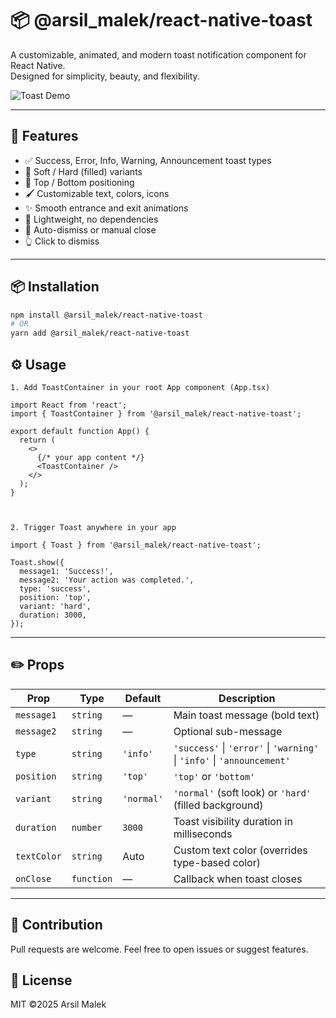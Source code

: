 # 📦 @arsil_malek/react-native-toast

A customizable, animated, and modern toast notification component for React Native.  
Designed for simplicity, beauty, and flexibility.

![Toast Demo](https://github.com/CodArsh/react-native-toast/blob/master/assets/FINAL.gif)

---

## 🚀 Features

- ✅ Success, Error, Info, Warning, Announcement toast types  
- 🎨 Soft / Hard (filled) variants  
- 🧲 Top / Bottom positioning  
- 🖌️ Customizable text, colors, icons  
- ✨ Smooth entrance and exit animations  
- 🔧 Lightweight, no dependencies  
- 🧼 Auto-dismiss or manual close  
- 👆 Click to dismiss

---

## 📦 Installation

```bash
npm install @arsil_malek/react-native-toast
# OR
yarn add @arsil_malek/react-native-toast
```

## ⚙️ Usage


```tsx
1. Add ToastContainer in your root App component (App.tsx)

import React from 'react';
import { ToastContainer } from '@arsil_malek/react-native-toast';

export default function App() {
  return (
    <>
      {/* your app content */}
      <ToastContainer />
    </>
  );
}



2. Trigger Toast anywhere in your app

import { Toast } from '@arsil_malek/react-native-toast';

Toast.show({
  message1: 'Success!',
  message2: 'Your action was completed.',
  type: 'success',
  position: 'top',
  variant: 'hard',
  duration: 3000,
});

```

---

## ✏️ Props

| Prop         | Type       | Default     | Description                                                                 |
|--------------|------------|-------------|-----------------------------------------------------------------------------|
| `message1`   | `string`   | —           | Main toast message (bold text)                                              |
| `message2`   | `string`   | —           | Optional sub-message                                                        |
| `type`       | `string`   | `'info'`    | `'success'` \| `'error'` \| `'warning'` \| `'info'` \| `'announcement'`     |
| `position`   | `string`   | `'top'`     | `'top'` or `'bottom'`                                                       |
| `variant`    | `string`   | `'normal'`  | `'normal'` (soft look) or `'hard'` (filled background)                      |
| `duration`   | `number`   | `3000`      | Toast visibility duration in milliseconds                                   |
| `textColor`  | `string`   | Auto        | Custom text color (overrides type-based color)                              |
| `onClose`    | `function` | —           | Callback when toast closes                                                  |


---

## 🤝 Contribution
Pull requests are welcome. Feel free to open issues or suggest features.

## 📄 License 
MIT ©2025 Arsil Malek
